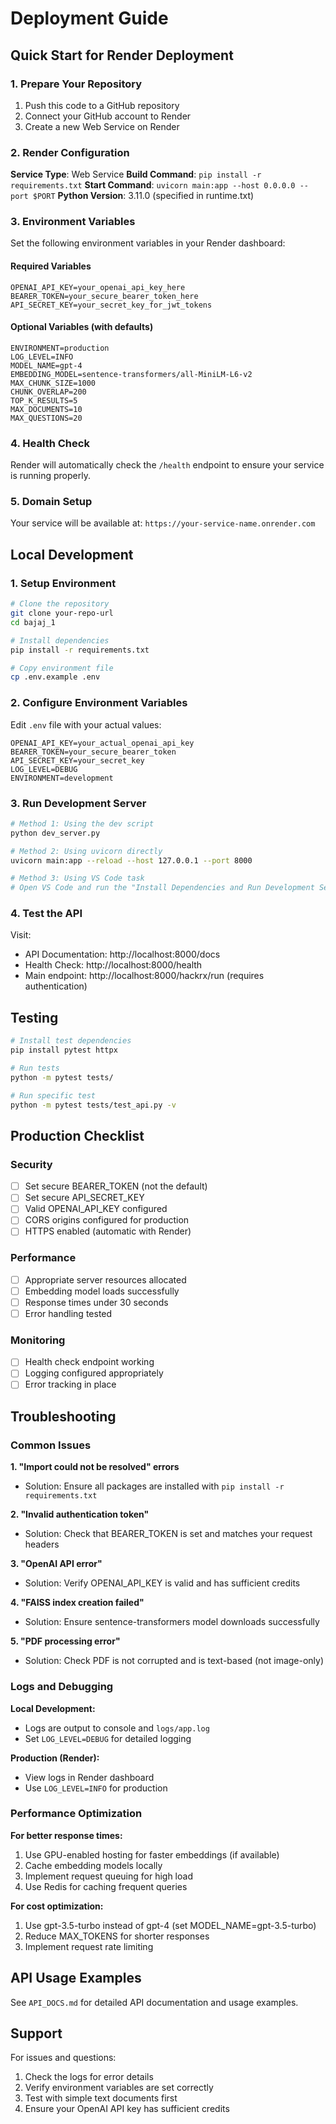 # Deployment Guide

## Quick Start for Render Deployment

### 1. Prepare Your Repository

1. Push this code to a GitHub repository
2. Connect your GitHub account to Render
3. Create a new Web Service on Render

### 2. Render Configuration

**Service Type**: Web Service
**Build Command**: `pip install -r requirements.txt`
**Start Command**: `uvicorn main:app --host 0.0.0.0 --port $PORT`
**Python Version**: 3.11.0 (specified in runtime.txt)

### 3. Environment Variables

Set the following environment variables in your Render dashboard:

#### Required Variables

```
OPENAI_API_KEY=your_openai_api_key_here
BEARER_TOKEN=your_secure_bearer_token_here
API_SECRET_KEY=your_secret_key_for_jwt_tokens
```

#### Optional Variables (with defaults)

```
ENVIRONMENT=production
LOG_LEVEL=INFO
MODEL_NAME=gpt-4
EMBEDDING_MODEL=sentence-transformers/all-MiniLM-L6-v2
MAX_CHUNK_SIZE=1000
CHUNK_OVERLAP=200
TOP_K_RESULTS=5
MAX_DOCUMENTS=10
MAX_QUESTIONS=20
```

### 4. Health Check

Render will automatically check the `/health` endpoint to ensure your service is running properly.

### 5. Domain Setup

Your service will be available at: `https://your-service-name.onrender.com`

## Local Development

### 1. Setup Environment

```bash
# Clone the repository
git clone your-repo-url
cd bajaj_1

# Install dependencies
pip install -r requirements.txt

# Copy environment file
cp .env.example .env
```

### 2. Configure Environment Variables

Edit `.env` file with your actual values:

```env
OPENAI_API_KEY=your_actual_openai_api_key
BEARER_TOKEN=your_secure_bearer_token
API_SECRET_KEY=your_secret_key
LOG_LEVEL=DEBUG
ENVIRONMENT=development
```

### 3. Run Development Server

```bash
# Method 1: Using the dev script
python dev_server.py

# Method 2: Using uvicorn directly
uvicorn main:app --reload --host 127.0.0.1 --port 8000

# Method 3: Using VS Code task
# Open VS Code and run the "Install Dependencies and Run Development Server" task
```

### 4. Test the API

Visit:

- API Documentation: http://localhost:8000/docs
- Health Check: http://localhost:8000/health
- Main endpoint: http://localhost:8000/hackrx/run (requires authentication)

## Testing

```bash
# Install test dependencies
pip install pytest httpx

# Run tests
python -m pytest tests/

# Run specific test
python -m pytest tests/test_api.py -v
```

## Production Checklist

### Security

- [ ] Set secure BEARER_TOKEN (not the default)
- [ ] Set secure API_SECRET_KEY
- [ ] Valid OPENAI_API_KEY configured
- [ ] CORS origins configured for production
- [ ] HTTPS enabled (automatic with Render)

### Performance

- [ ] Appropriate server resources allocated
- [ ] Embedding model loads successfully
- [ ] Response times under 30 seconds
- [ ] Error handling tested

### Monitoring

- [ ] Health check endpoint working
- [ ] Logging configured appropriately
- [ ] Error tracking in place

## Troubleshooting

### Common Issues

**1. "Import could not be resolved" errors**

- Solution: Ensure all packages are installed with `pip install -r requirements.txt`

**2. "Invalid authentication token"**

- Solution: Check that BEARER_TOKEN is set and matches your request headers

**3. "OpenAI API error"**

- Solution: Verify OPENAI_API_KEY is valid and has sufficient credits

**4. "FAISS index creation failed"**

- Solution: Ensure sentence-transformers model downloads successfully

**5. "PDF processing error"**

- Solution: Check PDF is not corrupted and is text-based (not image-only)

### Logs and Debugging

**Local Development:**

- Logs are output to console and `logs/app.log`
- Set `LOG_LEVEL=DEBUG` for detailed logging

**Production (Render):**

- View logs in Render dashboard
- Use `LOG_LEVEL=INFO` for production

### Performance Optimization

**For better response times:**

1. Use GPU-enabled hosting for faster embeddings (if available)
2. Cache embedding models locally
3. Implement request queuing for high load
4. Use Redis for caching frequent queries

**For cost optimization:**

1. Use gpt-3.5-turbo instead of gpt-4 (set MODEL_NAME=gpt-3.5-turbo)
2. Reduce MAX_TOKENS for shorter responses
3. Implement request rate limiting

## API Usage Examples

See `API_DOCS.md` for detailed API documentation and usage examples.

## Support

For issues and questions:

1. Check the logs for error details
2. Verify environment variables are set correctly
3. Test with simple text documents first
4. Ensure your OpenAI API key has sufficient credits
